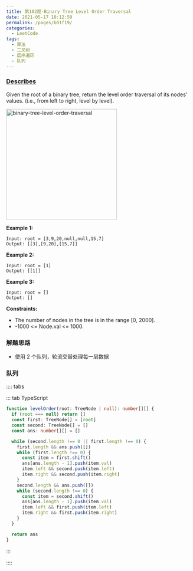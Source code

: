 ```yaml
---
title: 第102题-Binary Tree Level Order Traversal
date: 2021-05-17 10:12:50
permalink: /pages/b01f19/
categories:
  - LeetCode
tags:
  - 算法
  - 二叉树
  - 层序遍历
  - 队列
---
```


### [Describes](https://leetcode-cn.com/problems/binary-tree-level-order-traversal/)

Given the <span class="span-shadow">root</span> of a binary tree, return the level order traversal of its nodes' values. (i.e., from left to right, level by level).

<!-- more -->

<img src="https://cdn.jsdelivr.net/gh/yao-zhixiang/CDN/images/leetcode/binary-tree-level-order-traversal.jpeg" alt="binary-tree-level-order-traversal" width="300" >

**Example 1:**

```
Input: root = [3,9,20,null,null,15,7]
Output: [[3],[9,20],[15,7]]
```

**Example 2:**

```
Input: root = [1]
Output: [[1]]
```

**Example 3:**

```
Input: root = []
Output: []
```

**Constraints:**

- The number of nodes in the tree is in the range <span class="span-shadow">[0, 2000]</span>.
- <span class="span-shadow">-1000 <= Node.val <= 1000</span>.

### 解题思路

- 使用 2 个队列，轮流交替处理每一层数据

### 队列

:::: tabs

::: tab TypeScript

```TypeScript
function levelOrder(root: TreeNode | null): number[][] {
  if (root === null) return []
  const first: TreeNode[] = [root]
  const second: TreeNode[] = []
  const ans: number[][] = []

  while (second.length !== 0 || first.length !== 0) {
    first.length && ans.push([])
    while (first.length !== 0) {
      const item = first.shift()
      ans[ans.length - 1].push(item.val)
      item.left && second.push(item.left)
      item.right && second.push(item.right)
    }
    second.length && ans.push([])
    while (second.length !== 0) {
      const item = second.shift()
      ans[ans.length - 1].push(item.val)
      item.left && first.push(item.left)
      item.right && first.push(item.right)
    }
  }

  return ans
}
```

:::

::::
